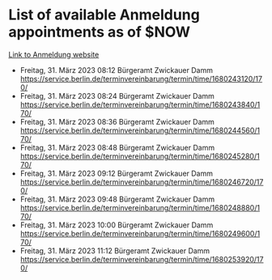 # List of available Anmeldung appointments as of $NOW
[Link to Anmeldung website](https://service.berlin.de/terminvereinbarung/termin/tag.php?termin=1&anliegen[]=120686&dienstleisterlist=122210,122217,327316,122219,327312,122227,327314,122231,327346,122243,327348,122254,122252,329742,122260,329745,122262,329748,122271,327278,122273,327274,122277,327276,330436,122280,327294,122282,327290,122284,327292,122291,327270,122285,327266,122286,327264,122296,327268,150230,329760,122297,327286,122294,327284,122312,329763,122314,329775,122304,327330,122311,327334,122309,327332,317869,122281,327352,122279,329772,122283,122276,327324,122274,327326,122267,329766,122246,327318,122251,327320,122257,327322,122208,327298,122226,327300&herkunft=http%3A%2F%2Fservice.berlin.de%2Fdienstleistung%2F120686%2F)
- Freitag, 31. März 2023 08:12 Bürgeramt Zwickauer Damm https://service.berlin.de/terminvereinbarung/termin/time/1680243120/170/
- Freitag, 31. März 2023 08:24 Bürgeramt Zwickauer Damm https://service.berlin.de/terminvereinbarung/termin/time/1680243840/170/
- Freitag, 31. März 2023 08:36 Bürgeramt Zwickauer Damm https://service.berlin.de/terminvereinbarung/termin/time/1680244560/170/
- Freitag, 31. März 2023 08:48 Bürgeramt Zwickauer Damm https://service.berlin.de/terminvereinbarung/termin/time/1680245280/170/
- Freitag, 31. März 2023 09:12 Bürgeramt Zwickauer Damm https://service.berlin.de/terminvereinbarung/termin/time/1680246720/170/
- Freitag, 31. März 2023 09:48 Bürgeramt Zwickauer Damm https://service.berlin.de/terminvereinbarung/termin/time/1680248880/170/
- Freitag, 31. März 2023 10:00 Bürgeramt Zwickauer Damm https://service.berlin.de/terminvereinbarung/termin/time/1680249600/170/
- Freitag, 31. März 2023 11:12 Bürgeramt Zwickauer Damm https://service.berlin.de/terminvereinbarung/termin/time/1680253920/170/
